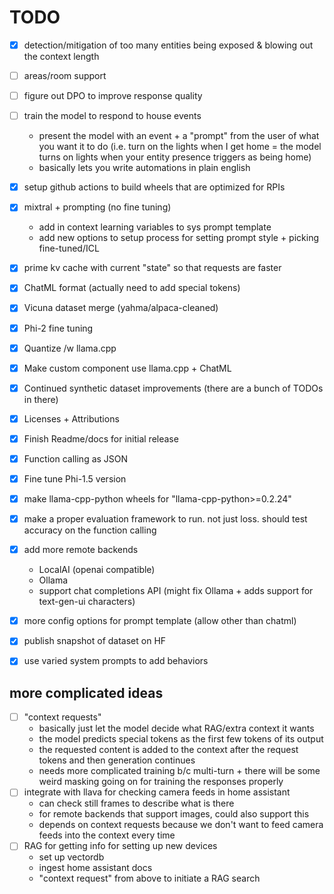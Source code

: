 # TODO
- [x] detection/mitigation of too many entities being exposed & blowing out the context length
- [ ] areas/room support  
- [ ] figure out DPO to improve response quality
- [ ] train the model to respond to house events  
    - present the model with an event + a "prompt" from the user of what you want it to do (i.e. turn on the lights when I get home = the model turns on lights when your entity presence triggers as being home)  
    - basically lets you write automations in plain english  
- [x] setup github actions to build wheels that  are optimized for RPIs
- [x] mixtral + prompting (no fine tuning)  
    - add in context learning variables to sys prompt template
    - add new options to setup process for setting prompt style + picking fine-tuned/ICL  
- [x] prime kv cache with current "state" so that requests are faster  
- [x] ChatML format (actually need to add special tokens)  
- [x] Vicuna dataset merge (yahma/alpaca-cleaned)  
- [x] Phi-2 fine tuning  
- [x] Quantize /w llama.cpp  
- [x] Make custom component use llama.cpp + ChatML  
- [x] Continued synthetic dataset improvements (there are a bunch of TODOs in there)  
- [x] Licenses + Attributions  
- [x] Finish Readme/docs for initial release  
- [x] Function calling as JSON  
- [x] Fine tune Phi-1.5 version  
- [x] make llama-cpp-python wheels for "llama-cpp-python>=0.2.24"  
- [x] make a proper evaluation framework to run. not just loss. should test accuracy on the function calling  
- [x] add more remote backends  
    - LocalAI (openai compatible)  
    - Ollama  
    - support chat completions API (might fix Ollama + adds support for text-gen-ui characters)
- [x] more config options for prompt template (allow other than chatml)  
- [x] publish snapshot of dataset on HF  
- [x] use varied system prompts to add behaviors  


## more complicated ideas
- [ ] "context requests"  
    - basically just let the model decide what RAG/extra context it wants  
    - the model predicts special tokens as the first few tokens of its output  
    - the requested content is added to the context after the request tokens and then generation continues  
    - needs more complicated training b/c multi-turn + there will be some weird masking going on for training the responses properly  
- [ ] integrate with llava for checking camera feeds in home assistant
    - can check still frames to describe what is there
    - for remote backends that support images, could also support this
    - depends on context requests because we don't want to feed camera feeds into the context every time
- [ ] RAG for getting info for setting up new devices  
    - set up vectordb  
    - ingest home assistant docs  
    - "context request" from above to initiate a RAG search  
